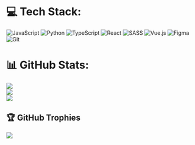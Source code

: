# 💻 Tech Stack:
![JavaScript](https://img.shields.io/badge/javascript-%23323330.svg?style=for-the-badge&logo=javascript&logoColor=%23F7DF1E) ![Python](https://img.shields.io/badge/python-3670A0?style=for-the-badge&logo=python&logoColor=ffdd54) ![TypeScript](https://img.shields.io/badge/typescript-%23007ACC.svg?style=for-the-badge&logo=typescript&logoColor=white) ![React](https://img.shields.io/badge/react-%2320232a.svg?style=for-the-badge&logo=react&logoColor=%2361DAFB) ![SASS](https://img.shields.io/badge/SASS-hotpink.svg?style=for-the-badge&logo=SASS&logoColor=white) ![Vue.js](https://img.shields.io/badge/vue.js-%2335495e.svg?style=for-the-badge&logo=vuedotjs&logoColor=%234FC08D) ![Figma](https://img.shields.io/badge/figma-%23F24E1E.svg?style=for-the-badge&logo=figma&logoColor=white) ![Git](https://img.shields.io/badge/git-%23F05033.svg?style=for-the-badge&logo=git&logoColor=white)
# 📊 GitHub Stats:
![](https://github-readme-stats.vercel.app/api?username=D15OS&theme=default&hide_border=false&include_all_commits=true&count_private=true)<br/>
![](https://github-readme-streak-stats.herokuapp.com/?user=D15OS&theme=default&hide_border=false)<br/>
![](https://github-readme-stats.vercel.app/api/top-langs/?username=D15OS&theme=default&hide_border=false&include_all_commits=true&layout=compact)

## 🏆 GitHub Trophies
![](https://github-profile-trophy.vercel.app/?username=D15OS&theme=chalk&no-frame=true&no-bg=true&margin-w=4)

<!-- Proudly created with GPRM ( https://gprm.itsvg.in ) -->

